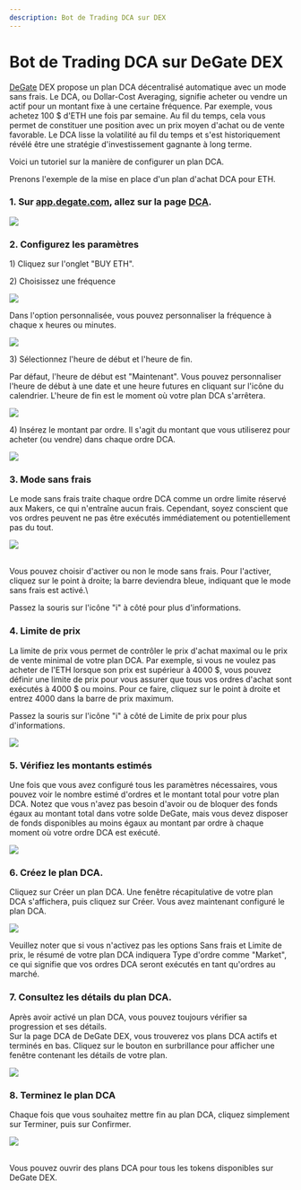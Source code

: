 ```yaml
---
description: Bot de Trading DCA sur DEX
---
```


# Bot de Trading DCA sur DeGate DEX

[DeGate](https://degate.com/?utm_source=dcaguidebook) DEX propose un plan DCA décentralisé automatique avec un mode sans frais. Le DCA, ou Dollar-Cost Averaging, signifie acheter ou vendre un actif pour un montant fixe à une certaine fréquence. Par exemple, vous achetez 100 $ d'ETH une fois par semaine. Au fil du temps, cela vous permet de constituer une position avec un prix moyen d'achat ou de vente favorable. Le DCA lisse la volatilité au fil du temps et s'est historiquement révélé être une stratégie d'investissement gagnante à long terme.

Voici un tutoriel sur la manière de configurer un plan DCA.

Prenons l'exemple de la mise en place d'un plan d'achat DCA pour ETH.



### **1. Sur** [**app.degate.com**](https://app.degate.com/?utm_source=dcaguidebook)**, allez sur la page** [**DCA**](https://app.degate.com/dca/USDC/ETH/?utm_source=dcaguidebook)**.** <a href="#hp0cf7fjthsf" id="hp0cf7fjthsf"></a>

![](<../.gitbook/assets/0 (6).png>)

### **2. Configurez les paramètres** <a href="#iemt0sdnot46" id="iemt0sdnot46"></a>

1\) Cliquez sur l'onglet "BUY ETH".

2\) Choisissez une fréquence

![](<../.gitbook/assets/1 (6).png>)

Dans l'option personnalisée, vous pouvez personnaliser la fréquence à chaque x heures ou minutes.

![](<../.gitbook/assets/2 (6).png>)

3\) Sélectionnez l'heure de début et l'heure de fin.

Par défaut, l'heure de début est "Maintenant". Vous pouvez personnaliser l'heure de début à une date et une heure futures en cliquant sur l'icône du calendrier. L'heure de fin est le moment où votre plan DCA s'arrêtera.

![](<../.gitbook/assets/3 (6).png>)

4\) Insérez le montant par ordre. Il s'agit du montant que vous utiliserez pour acheter (ou vendre) dans chaque ordre DCA.

![](<../.gitbook/assets/4 (6).png>)

### **3. Mode sans frais** <a href="#id-2cwq5ok7xg5e" id="id-2cwq5ok7xg5e"></a>

Le mode sans frais traite chaque ordre DCA comme un ordre limite réservé aux Makers, ce qui n'entraîne aucun frais. Cependant, soyez conscient que vos ordres peuvent ne pas être exécutés immédiatement ou potentiellement pas du tout.

![](<../.gitbook/assets/5 (4).png>)

\
Vous pouvez choisir d'activer ou non le mode sans frais. Pour l'activer, cliquez sur le point à droite; la barre deviendra bleue, indiquant que le mode sans frais est activé.\


Passez la souris sur l'icône "i" à côté pour plus d'informations.

### **4. Limite de prix** <a href="#id-5ty3g780gsvb" id="id-5ty3g780gsvb"></a>

La limite de prix vous permet de contrôler le prix d'achat maximal ou le prix de vente minimal de votre plan DCA. Par exemple, si vous ne voulez pas acheter de l'ETH lorsque son prix est supérieur à 4000 $, vous pouvez définir une limite de prix pour vous assurer que tous vos ordres d'achat sont exécutés à 4000 $ ou moins. Pour ce faire, cliquez sur le point à droite et entrez 4000 dans la barre de prix maximum.

Passez la souris sur l'icône "i" à côté de Limite de prix pour plus d'informations.

![](<../.gitbook/assets/6 (4).png>)

### **5. Vérifiez les montants estimés** <a href="#hiyjduavc51q" id="hiyjduavc51q"></a>

Une fois que vous avez configuré tous les paramètres nécessaires, vous pouvez voir le nombre estimé d'ordres et le montant total pour votre plan DCA. Notez que vous n'avez pas besoin d'avoir ou de bloquer des fonds égaux au montant total dans votre solde DeGate, mais vous devez disposer de fonds disponibles au moins égaux au montant par ordre à chaque moment où votre ordre DCA est exécuté.

![](<../.gitbook/assets/7 (2).png>)

### **6. Créez le plan DCA.** <a href="#id-4tuafw4fnv7l" id="id-4tuafw4fnv7l"></a>

Cliquez sur Créer un plan DCA. Une fenêtre récapitulative de votre plan DCA s'affichera, puis cliquez sur Créer. Vous avez maintenant configuré le plan DCA.

![](<../.gitbook/assets/8 (2).png>)

Veuillez noter que si vous n'activez pas les options Sans frais et Limite de prix, le résumé de votre plan DCA indiquera Type d'ordre comme "Market", ce qui signifie que vos ordres DCA seront exécutés en tant qu'ordres au marché.

### **7. Consultez les détails du plan DCA.** <a href="#r3hea6nds01u" id="r3hea6nds01u"></a>

Après avoir activé un plan DCA, vous pouvez toujours vérifier sa progression et ses détails.\
Sur la page DCA de DeGate DEX, vous trouverez vos plans DCA actifs et terminés en bas. Cliquez sur le bouton en surbrillance pour afficher une fenêtre contenant les détails de votre plan.

![](<../.gitbook/assets/9 (2).png>)

### **8. Terminez le plan DCA** <a href="#id-3gu3jtjbxfct" id="id-3gu3jtjbxfct"></a>

Chaque fois que vous souhaitez mettre fin au plan DCA, cliquez simplement sur Terminer, puis sur Confirmer.

![](<../.gitbook/assets/10 (1).png>)

\
Vous pouvez ouvrir des plans DCA pour tous les tokens disponibles sur DeGate DEX.

#### &#x20;<a href="#f3rkde84a6fj" id="f3rkde84a6fj"></a>



